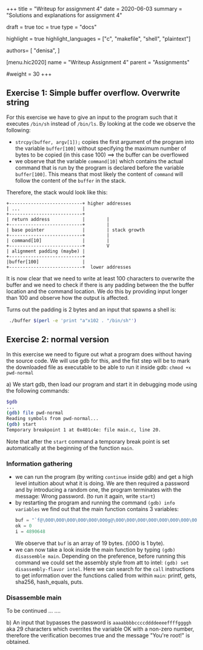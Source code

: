+++
title = "Writeup for assignment 4"
date = 2020-06-03
summary = "Solutions and explanations for assignment 4"

draft = true
toc = true
type = "docs"

highlight = true
highlight_languages = ["c", "makefile", "shell", "plaintext"]

authors= [
  "denisa",
]

[menu.hic2020]
  name = "Writeup Assignment 4"
  parent = "Assignments"

#weight = 30
+++

## Exercise 1: Simple buffer overflow. Overwrite string
For this exercise we have to give an input to the program such that it executes `/bin/sh` instead of `/bin/ls`. By looking at the code we observe the following:
* `strcpy(buffer, argv[1]);` copies the first argument of the program into the variable `buffer[100]` without specifying the maximum number of bytes to be copied (in this case 100) ==> the buffer can be overflowed
* we observe that the variable `command[10]` which contains the actual command that is run by the program is declared before the variable `buffer[100]`. This means that most likely the content of `command` will follow the content of the `buffer` in the stack.

Therefore, the stack would look like this:
```plaintext
+---------------------------+ higher addresses
| ...                       |
+---------------------------+
| return address            |        |
+---------------------------+        |
| base pointer              |        | stack growth
+---------------------------+        |
| command[10]               |        |
+---------------------------+        V
| alignment padding (maybe) |
+---------------------------+
|buffer[100]                |
+---------------------------+  lower addresses
```

It is now clear that we need to write at least 100 characters to overwrite the buffer and we need to check if there is any padding between the the buffer location and the command location. We do this by providing input longer than 100 and observe how the output is affected. 

Turns out the padding is 2 bytes and an input that spawns a shell is:
```sh
 ./buffer $(perl -e 'print "a"x102 . "/bin/sh"')
 ```


## Exercise 2: normal version
In this exercise we need to figure out what a program does without having the source code. We will use gdb for this, and the fist step will be to mark the downloaded file as executable to be able to run it inside gdb: `chmod +x pwd-normal` 

a) We start gdb, then load our program and start it in debugging mode using the following commands:
```sh
$gdb
...
(gdb) file pwd-normal 
Reading symbols from pwd-normal...
(gdb) start
Temporary breakpoint 1 at 0x401c4e: file main.c, line 20.
```
Note that after the `start` command a temporary break point is set automatically at the beginning of the function `main`.

### Information gathering
* we can run the program (by writing `continue` inside gdb) and get a high level intuition about what it is doing. We are then required a password and by introducing a random one, the program terminates with the message: Wrong password. (to run it again, write `start`) 
* by restarting the program and running the command `(gdb) info variables` we find out that the main function contains 3 variables:
    ```C
    buf = "`f@\000\000\000\000\000\000g@\000\000\000\000\000\000\000\000"
    ok = 0
    i = 4890648
    ```
    We observe that `buf` is an array of 19 bytes. (\000 is 1 byte).
* we can now take a look inside the main function by typing `(gdb) disassemble main`. Depending on the preference, before running this command we could set the assembly style from att to intel: `(gdb) set disassembly-flavor intel`. Here we can search for the `call` instructions to get information over the functions called from within `main`: printf, gets, sha256, hash_equals, puts.

### Disassemble main
 
 To be continued ...
 ....


b) An input that bypasses the password is `aaaabbbbccccddddeeeeffffggggh` aka 29 characters which overrites the variable OK with a non-zero number, therefore the verification becomes true and the message "You're root!" is obtained. 

